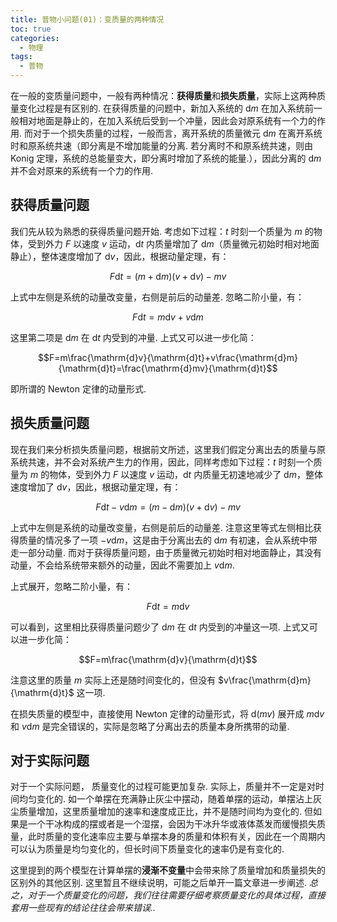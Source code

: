 ```yaml
---
title: 普物小问题(01)：变质量的两种情况
toc: true
categories:
  - 物理
tags:
  - 普物
---
```


<!-- more -->


在一般的变质量问题中，一般有两种情况：**获得质量**和**损失质量**，实际上这两种质量变化过程是有区别的.
在获得质量的问题中，新加入系统的 $\mathrm{d}m$
在加入系统前一般相对地面是静止的，在加入系统后受到一个冲量，因此会对原系统有一个力的作用.
而对于一个损失质量的过程，一般而言，离开系统的质量微元 $\mathrm{d}m$
在离开系统时和原系统共速（即分离是不增加能量的分离.
若分离时不和原系统共速，则由 Konig
定理，系统的总能量变大，即分离时增加了系统的能量.），因此分离的
$\mathrm{d}m$ 并不会对原来的系统有一个力的作用.

## 获得质量问题

我们先从较为熟悉的获得质量问题开始. 考虑如下过程：$t$ 时刻一个质量为 $m$
的物体，受到外力 $F$ 以速度 $v$ 运动，$\mathrm{d}t$ 内质量增加了
$\mathrm{d}m$（质量微元初始时相对地面静止），整体速度增加了
$\mathrm{d}v$，因此，根据动量定理，有：

$$F\mathrm{d}t=(m+\mathrm{d}m)(v+\mathrm{d}v)-mv$$

上式中左侧是系统的动量改变量，右侧是前后的动量差. 忽略二阶小量，有：

$$F\mathrm{d}t=m\mathrm{d}v+v\mathrm{d}m$$

这里第二项是 $\mathrm{d}m$ 在 $\mathrm{d}t$ 内受到的冲量.
上式又可以进一步化简：

$$F=m\frac{\mathrm{d}v}{\mathrm{d}t}+v\frac{\mathrm{d}m}{\mathrm{d}t}=\frac{\mathrm{d}mv}{\mathrm{d}t}$$

即所谓的 Newton 定律的动量形式.

## 损失质量问题

现在我们来分析损失质量问题，根据前文所述，这里我们假定分离出去的质量与原系统共速，并不会对系统产生力的作用，因此，同样考虑如下过程：$t$
时刻一个质量为 $m$ 的物体，受到外力 $F$ 以速度 $v$ 运动，$\mathrm{d}t$
内质量无初速地减少了 $\mathrm{d}m$，整体速度增加了
$\mathrm{d}v$，因此，根据动量定理，有：

$$F\mathrm{d}t-v\mathrm{d}m=(m-\mathrm{d}m)(v+\mathrm{d}v)-mv$$

上式中左侧是系统的动量改变量，右侧是前后的动量差.
注意这里等式左侧相比获得质量的情况多了一项
$-v\mathrm{d}m$，这是由于分离出去的 $\mathrm{d}m$
有初速，会从系统中带走一部分动量.
而对于获得质量问题，由于质量微元初始时相对地面静止，其没有动量，不会给系统带来额外的动量，因此不需要加上
$v\mathrm{d}m$.

上式展开，忽略二阶小量，有：

$$F\mathrm{d}t=m\mathrm{d}v$$

可以看到，这里相比获得质量问题少了 $\mathrm{d}m$ 在 $\mathrm{d}t$
内受到的冲量这一项. 上式又可以进一步化简：

$$F=m\frac{\mathrm{d}v}{\mathrm{d}t}$$

注意这里的质量 $m$ 实际上还是随时间变化的，但没有
$v\frac{\mathrm{d}m}{\mathrm{d}t}$ 这一项.

在损失质量的模型中，直接使用 Newton 定律的动量形式，将 $\mathrm{d}(mv)$
展开成 $m\mathrm{d}v$ 和 $v\mathrm{d}m$
是完全错误的，实际是忽略了分离出去的质量本身所携带的动量.

## 对于实际问题

对于一个实际问题， 质量变化的过程可能更加复杂.
实际上，质量并不一定是对时间均匀变化的.
如一个单摆在充满静止灰尘中摆动，随着单摆的运动，单摆沾上灰尘质量增加，这里质量增加的速率和速度成正比，并不是随时间均为变化的.
但如果是一个干冰构成的摆或者是一个湿摆，会因为干冰升华或液体蒸发而缓慢损失质量，此时质量的变化速率应主要与单摆本身的质量和体积有关，因此在一个周期内可以认为质量是均匀变化的，但长时间下质量变化的速率仍是有变化的.

这里提到的两个模型在计算单摆的**浸渐不变量**中会带来除了质量增加和质量损失的区别外的其他区别.
这里暂且不继续说明，可能之后单开一篇文章进一步阐述.
*总之，对于一个质量变化的问题，我们往往需要仔细考察质量变化的具体过程，直接套用一些现有的结论往往会带来错误..*
